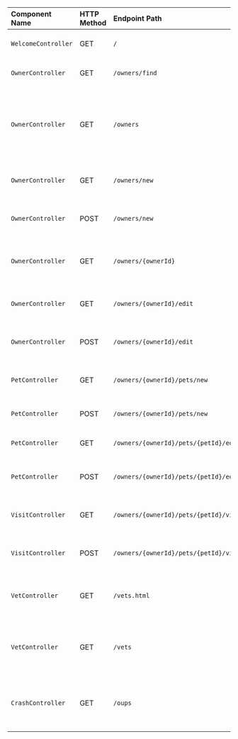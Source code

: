 | Component Name | HTTP Method | Endpoint Path | Brief Description |
| :--- | :--- | :--- | :--- |
| `WelcomeController` | GET | `/` | Displays the welcome page. |
| `OwnerController` | GET | `/owners/find` | Displays the owner search form. |
| `OwnerController` | GET | `/owners` | Processes owner search and displays a list or redirects to a single owner's page. |
| `OwnerController` | GET | `/owners/new` | Displays the form to create a new owner. |
| `OwnerController` | POST | `/owners/new` | Processes the creation of a new owner. |
| `OwnerController` | GET | `/owners/{ownerId}` | Displays detailed information for a specific owner. |
| `OwnerController` | GET | `/owners/{ownerId}/edit` | Displays the form to edit an owner's details. |
| `OwnerController` | POST | `/owners/{ownerId}/edit` | Processes the update of an owner's details. |
| `PetController` | GET | `/owners/{ownerId}/pets/new` | Displays the form to add a new pet for an owner. |
| `PetController` | POST | `/owners/{ownerId}/pets/new` | Processes the creation of a new pet. |
| `PetController` | GET | `/owners/{ownerId}/pets/{petId}/edit` | Displays the form to edit a pet's details. |
| `PetController` | POST | `/owners/{ownerId}/pets/{petId}/edit` | Processes the update of a pet's details. |
| `VisitController` | GET | `/owners/{ownerId}/pets/{petId}/visits/new` | Displays the form to add a new visit for a pet. |
| `VisitController` | POST | `/owners/{ownerId}/pets/{petId}/visits/new` | Processes the creation of a new visit record. |
| `VetController` | GET | `/vets.html` | Displays a paginated HTML list of all veterinarians. |
| `VetController` | GET | `/vets` | Returns a JSON or XML list of all veterinarians via content negotiation. |
| `CrashController` | GET | `/oups` | Triggers a runtime exception to demonstrate and test error handling. |